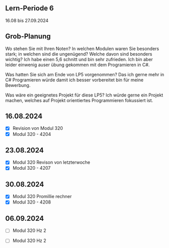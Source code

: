 ## Lern-Periode 6
16.08 bis 27.09.2024

## Grob-Planung
Wo stehen Sie mit Ihren Noten? In welchen Modulen waren Sie besonders stark; in welchen sind die ungenügend? Welche davon sind besonders wichtig?
Ich habe einen 5,6 schnitt und bin sehr zufrieden. Ich bin aber leider einwenig auser übung gekommen mit dem Programieren in C#.

Was hatten Sie sich am Ende von LP5 vorgenommen?
Das ich gerne mehr in C# Programieren würde damit ich besser vorbereitet bin für meine Bewerbung.

Was wäre ein geeignetes Projekt für diese LP5?
Ich würde gerne ein Projekt machen, welches auf Projekt orientiertes Programmieren fokussiert ist.


## 16.08.2024
- [X] Revision von Modul 320
- [X] Modul 320 - 4204

## 23.08.2024
- [X] Modul 320 Revison von letzterwoche
- [X] Modul 320 - 4207

## 30.08.2024
- [X] Modul 320 Promillie rechner
- [X] Modul 320 - 4208

## 06.09.2024
- [ ] Modul 320 Hz 2
- [ ] Modul 320 Hz 2

